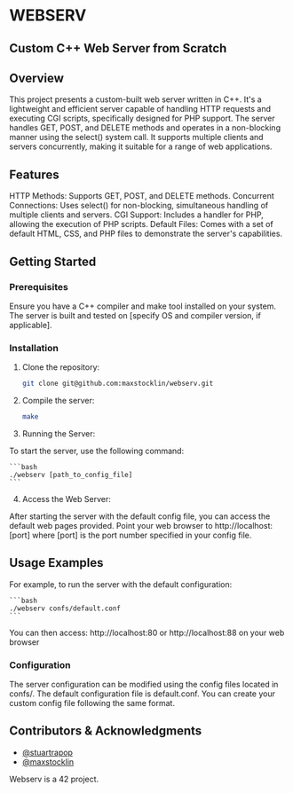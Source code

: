 # WEBSERV

## Custom C++ Web Server from Scratch

## Overview

This project presents a custom-built web server written in C++. It's a lightweight and efficient server capable of handling HTTP requests and executing CGI scripts, specifically designed for PHP support. The server handles GET, POST, and DELETE methods and operates in a non-blocking manner using the select() system call. It supports multiple clients and servers concurrently, making it suitable for a range of web applications.

## Features

HTTP Methods: Supports GET, POST, and DELETE methods.
Concurrent Connections: Uses select() for non-blocking, simultaneous handling of multiple clients and servers.
CGI Support: Includes a handler for PHP, allowing the execution of PHP scripts.
Default Files: Comes with a set of default HTML, CSS, and PHP files to demonstrate the server's capabilities.

## Getting Started

### Prerequisites
Ensure you have a C++ compiler and make tool installed on your system. The server is built and tested on [specify OS and compiler version, if applicable].

### Installation

1. Clone the repository:

    ```bash
    git clone git@github.com:maxstocklin/webserv.git
    ```

3. Compile the server:

    ```bash
    make
    ```
4. Running the Server:

To start the server, use the following command:

    ```bash
    ./webserv [path_to_config_file]
    ```

4. Access the Web Server:

After starting the server with the default config file, you can access the default web pages provided. Point your web browser to http://localhost:[port] where [port] is the port number specified in your config file.

## Usage Examples

For example, to run the server with the default configuration:

    ```bash
    ./webserv confs/default.conf
    ```

You can then access: http://localhost:80 or http://localhost:88 on your web browser

### Configuration
The server configuration can be modified using the config files located in confs/. The default configuration file is default.conf. You can create your custom config file following the same format.

## Contributors & Acknowledgments

- [@stuartrapop](https://github.com/stuartrapop)
- [@maxstocklin](https://github.com/maxstocklin)

Webserv is a 42 project.


